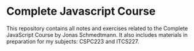 # Complete Javascript Course

This repository contains all notes and exercises related to the Complete JavaScript Course by Jonas Schmedtmann. It also includes materials in preparation for my subjects: CSPC223 and ITCS227.
